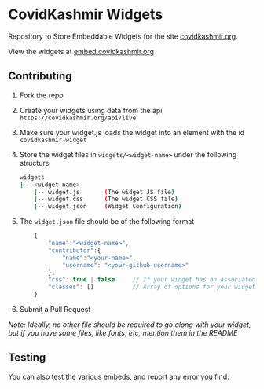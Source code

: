 # CovidKashmir Widgets
Repository to Store Embeddable Widgets for the site [covidkashmir.org](https://covidkashmir.org).

View the widgets at [embed.covidkashmir.org](https://embed.covidkashmir.org)

## Contributing

1. Fork the repo
2. Create your widgets using data from the api `https://covidkashmir.org/api/live`

3. Make sure your widget.js loads the widget into an element with the id `covidkashmir-widget`
4. Store the widget files in `widgets/<widget-name>` under the following structure  

    ``` bash
    widgets
    |-- <widget-name>
        |-- widget.js       (The widget JS file)
        |-- widget.css      (The widget CSS file)
        |-- widget.json     (Widget Configuration)

    ```

5. The `widget.json`  file should be of the following format

    ``` js
        {
            "name":"<widget-name>",
            "contributor":{
                "name":"<your-name>",
                "username": "<your-github-username>"
            },
            "css": true | false     // If your widget has an associated .css file or not
            "classes": []           // Array of options for your widget using classes (colors,themes,etc)
        }
    ```

6. Submit a Pull Request

*Note: Ideally, no other file should be required to go along with your widget, but if you have some files, like fonts, etc, mention them in the README*

## Testing

You can also test the various embeds, and report any error you find.
